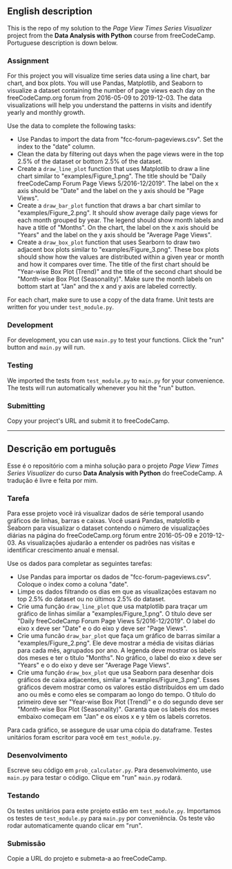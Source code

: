 ## English description

This is the repo of my solution to the *Page View Times Series Visualizer* project from the **Data Analysis with Python** course from freeCodeCamp. Portuguese description is down below.

### Assignment

For this project you will visualize time series data using a line chart, bar chart, and box plots. You will use Pandas, Matplotlib, and Seaborn to visualize a dataset containing the number of page views each day on the freeCodeCamp.org forum from 2016-05-09 to 2019-12-03. The data visualizations will help you understand the patterns in visits and identify yearly and monthly growth.

Use the data to complete the following tasks:

* Use Pandas to import the data from "fcc-forum-pageviews.csv". Set the index to the "date" column.
* Clean the data by filtering out days when the page views were in the top 2.5% of the dataset or bottom 2.5% of the dataset.
* Create a `draw_line_plot` function that uses Matplotlib to draw a line chart similar to "examples/Figure_1.png". The title should be "Daily freeCodeCamp Forum Page Views 5/2016-12/2019". The label on the x axis should be "Date" and the label on the y axis should be "Page Views".
* Create a `draw_bar_plot` function that draws a bar chart similar to "examples/Figure_2.png". It should show average daily page views for each month grouped by year. The legend should show month labels and have a title of "Months". On the chart, the label on the x axis should be "Years" and the label on the y axis should be "Average Page Views".
* Create a `draw_box_plot` function that uses Searborn to draw two adjacent box plots similar to "examples/Figure_3.png". These box plots should show how the values are distributed within a given year or month and how it compares over time. The title of the first chart should be "Year-wise Box Plot (Trend)" and the title of the second chart should be "Month-wise Box Plot (Seasonality)". Make sure the month labels on bottom start at "Jan" and the x and y axis are labeled correctly.

For each chart, make sure to use a copy of the data frame. Unit tests are written for you under `test_module.py`.

### Development

For development, you can use `main.py` to test your functions. Click the "run" button and `main.py` will run.

### Testing 

We imported the tests from `test_module.py` to `main.py` for your convenience. The tests will run automatically whenever you hit the "run" button.

### Submitting

Copy your project's URL and submit it to freeCodeCamp.

----------------------------------------------------------------------------------------------------

## Descrição em português

Esse é o repositório com a minha solução para o projeto *Page View Times Series Visualizer* do curso **Data Analysis with Python** do freeCodeCamp. A tradução é livre e feita por mim.

### Tarefa

Para esse projeto você irá visualizar dados de série temporal usando gráficos de linhas, barras e caixas. Você usará Pandas, matplotlib e Seaborn para visualizar o dataset contendo o número de visualizações diárias na página do freeCodeCamp.org fórum entre 2016-05-09 e 2019-12-03. As visualizações ajudarão a entender os padrões nas visitas e identificar crescimento anual e mensal.

Use os dados para completar as seguintes tarefas:

* Use Pandas para importar os dados de "fcc-forum-pageviews.csv". Coloque o index como a coluna "date".
* Limpe os dados filtrando os dias em que as visualizações estavam no top 2.5% do dataset ou no últimos 2.5% do dataset.
* Crie uma função `draw_line_plot` que usa matplotlib para traçar um gráfico de linhas similar a "examples/Figure_1.png". O título deve ser "Daily freeCodeCamp Forum Page Views 5/2016-12/2019". O label do eixo x deve ser "Date" e o do eixo y deve ser "Page Views".
* Crie uma funcão `draw_bar_plot` que faça um gráfico de barras similar a "examples/Figure_2.png". Ele deve mostrar a média de visitas diárias para cada mês, agrupados por ano. A legenda deve mostrar os labels dos meses e ter o título "Months". No gráfico, o label do eixo x deve ser "Years" e o do eixo y deve ser "Average Page Views".
* Crie uma função `draw_box_plot` que usa Seaborn para desenhar dois gráficos de caixa adjacentes, similar a "examples/Figure_3.png". Esses gráficos devem mostrar como os valores estão distribuídos em um dado ano ou mês e como eles se comparam ao longo do tempo. O título do primeiro deve ser "Year-wise Box Plot (Trend)" e o do segundo deve ser "Month-wise Box Plot (Seasonality)". Garanta que os labels dos meses embaixo começam em "Jan" e os eixos x e y têm os labels corretos.

Para cada gráfico, se assegure de usar uma cópia do dataframe. Testes unitários foram escritor para você em `test_module.py`.

### Desenvolvimento

Escreve seu código em `prob_calculator.py`. Para desenvolvimento, use `main.py` para testar o código. Clique em "run" `main.py` rodará.

### Testando 

Os testes unitários para este projeto estão em `test_module.py`. Importamos os testes de `test_module.py` para `main.py` por conveniência. Os teste vão rodar automaticamente quando clicar em "run".

### Submissão

Copie a URL do projeto e submeta-a ao freeCodeCamp.
